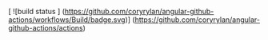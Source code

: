[ ![build status ] (https://github.com/coryrylan/angular-github-actions/workflows/Build/badge.svg)] (https://github.com/coryrylan/angular-github-actions/actions)
